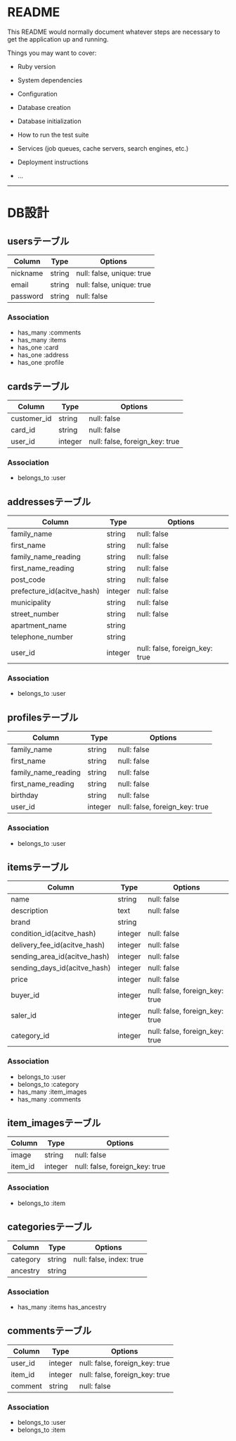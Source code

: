 # README

This README would normally document whatever steps are necessary to get the
application up and running.

Things you may want to cover:

* Ruby version

* System dependencies

* Configuration

* Database creation

* Database initialization

* How to run the test suite

* Services (job queues, cache servers, search engines, etc.)

* Deployment instructions

* ...

-------------------------------------------------------------------------------

# DB設計

## usersテーブル
|Column|Type|Options|
|------|----|-------|
|nickname|string|null: false, unique: true|              #ユーザー名（一意性）
|email|string|null: false, unique: true|                 #Eメール（一意性）
|password|string|null: false|                            #パスワード

### Association
- has_many :comments
- has_many :items
- has_one :card
- has_one :address
- has_one :profile




## cardsテーブル
|Column|Type|Options|
|------|----|-------|
|customer_id|string|null: false|                          #payjpの顧客id
|card_id|string|null: false|                              #payjpのデフォルトカードid
|user_id|integer|null: false, foreign_key: true|          #usersテーブルのid

### Association
- belongs_to :user




## addressesテーブル
|Column|Type|Options|
|------|----|-------|
|family_name|string|null: false|                          #苗字
|first_name|string|null: false|                           #名前
|family_name_reading|string|null: false|                  #苗字（ふりがな）
|first_name_reading|string|null: false|                   #名前（ふりがな）
|post_code|string|null: false|                            #郵便番号
|prefecture_id(acitve_hash)|integer|null: false|          #都道府県
|municipality|string|null: false|                         #市区町村
|street_number|string|null: false|                        #番地
|apartment_name|string||                                  #マンション名やビル名、部屋番号（任意）
|telephone_number|string||                                #電話番号は（任意）
|user_id|integer|null: false, foreign_key: true|          #usersテーブルのid

### Association
- belongs_to :user




## profilesテーブル
|Column|Type|Options|
|------|----|-------|
|family_name|string|null: false|                          #苗字
|first_name|string|null: false|                           #名前
|family_name_reading|string|null: false|                  #苗字（ふりがな）
|first_name_reading|string|null: false|                   #名前（ふりがな）
|birthday|string|null: false|                             #生年月日
|user_id|integer|null: false, foreign_key: true|          #usersテーブルのid

### Association
- belongs_to :user




## itemsテーブル
|Column|Type|Options|
|------|----|-------|
|name|string|null: false|                                 #商品名
|description|text|null: false|                            #商品説明
|brand|string||                                           #ブランド（任意）
|condition_id(acitve_hash)|integer|null: false|           #商品状態
|delivery_fee_id(acitve_hash)|integer|null: false|        #送料負担
|sending_area_id(acitve_hash)|integer|null: false|        #発送元地域
|sending_days_id(acitve_hash)|integer|null: false|        #発送日数
|price|integer|null: false|                               #価格
|buyer_id|integer|null: false, foreign_key: true|         #usersテーブルのid（購入者）
|saler_id|integer|null: false, foreign_key: true|         #usersテーブルのid（出品者）
|category_id|integer|null: false, foreign_key: true|      #categoriesテーブルのid

### Association
- belongs_to :user
- belongs_to :category
- has_many :item_images
- has_many :comments




## item_imagesテーブル
|Column|Type|Options|
|------|----|-------|
|image|string|null: false|                                #商品イメージ
|item_id|integer|null: false, foreign_key: true|          #itemsテーブルのid

### Association
- belongs_to :item




## categoriesテーブル
|Column|Type|Options|
|------|----|-------|
|category|string|null: false, index: true|               #カテゴリー名
|ancestry|string||                                       #ancestry

### Association
- has_many :items
  has_ancestry




## commentsテーブル
|Column|Type|Options|
|------|----|-------|
|user_id|integer|null: false, foreign_key: true|         #usersテーブルのid
|item_id|integer|null: false, foreign_key: true|         #itemsテーブルのid
|comment|string|null: false|                             #コメント内容

### Association
- belongs_to :user
- belongs_to :item


